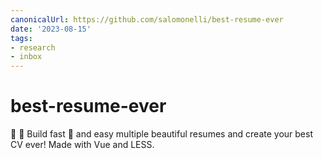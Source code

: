 ```yaml
---
canonicalUrl: https://github.com/salomonelli/best-resume-ever
date: '2023-08-15'
tags:
- research
- inbox
---
```


# best-resume-ever

:necktie: :briefcase: Build fast :rocket: and easy multiple beautiful resumes and create your best CV ever! Made with Vue and LESS.